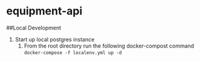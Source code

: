 # equipment-api


##Local Development

1. Start up local postgres instance
    1. From the root directory run the following docker-compost command  
    `docker-compose -f localenv.yml up -d`